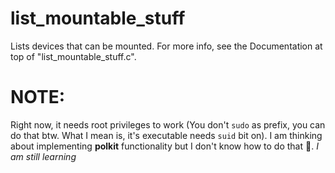 # list\_mountable\_stuff
Lists devices that can be mounted. For more info, see the Documentation at top of "list\_mountable\_stuff.c".

# NOTE:
Right now, it needs root privileges to work (You don't `sudo` as prefix, you can do that btw. What I mean is, it's executable needs `suid` bit on). I am thinking about implementing **polkit** functionality but I don't know how to do that 😬. *I am still learning*

